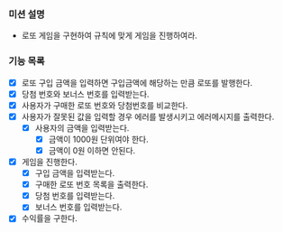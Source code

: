 ### 미션 설명
- 로또 게임을 구현하여 규칙에 맞게 게임을 진행하여라.

### 기능 목록
- [x] 로또 구입 금액을 입력하면 구입금액에 해당하는 만큼 로또를 발행한다.
- [x] 당첨 번호와 보너스 번호를 입력받는다.
- [x] 사용자가 구매한 로또 번호와 당첨번호를 비교한다.
- [x] 사용자가 잘못된 값을 입력할 경우 에러를 발생시키고 에러메시지를 출력한다.
  - [x] 사용자의 금액을 입력받는다.
    - [x] 금액이 1000원 단위여야 한다.
    - [x] 금액이 0원 이하면 안된다.
- [x] 게임을 진행한다.
    - [x] 구입 금액을 입력받는다.
    - [x] 구매한 로또 번호 목록을 출력한다.
    - [x] 당첨 번호를 입력받는다.
    - [x] 보너스 번호를 입력받는다. 
- [x] 수익률을 구한다.